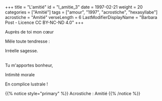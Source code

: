 +++
title = "L'amitié"
id = "l_amitie_3"
date = 1997-02-21
weight = 20
categories = ["Amitié"]
tags = ["amour", "1997", "acrostiche", "hexasyllabe"]
acrostiche = "Amitié"
verseLength = 6
LastModifierDisplayName = "Barbara Post - Licence CC BY-NC-ND 4.0"
+++

Auprès de toi mon cœur

Mêle toute tendresse :

Irréelle sagesse.

 \
Tu m'apportes bonheur,

Intimité morale

En complice lustrale !

{{% notice style="primary" %}}
Acrostiche : Amitié
{{% /notice %}}

